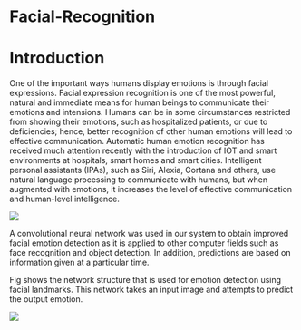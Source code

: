 # Facial-Recognition

# **Introduction**

One of the important ways humans display emotions is through facial expressions. Facial expression recognition is one of the most powerful, natural and immediate means for human beings to communicate their emotions and intensions. Humans can be in some circumstances restricted from showing their emotions, such as hospitalized patients, or due to deficiencies; hence, better recognition of other human emotions will lead to effective communication. Automatic human emotion recognition has received much attention recently with the introduction of IOT and smart environments at hospitals, smart homes and smart cities. Intelligent personal assistants (IPAs), such as Siri, Alexia, Cortana and others, use natural language processing to communicate with humans, but when augmented with emotions, it increases the level of effective communication and human-level intelligence.

![](https://ars.els-cdn.com/content/image/1-s2.0-S235291482030201X-gr1.jpg)

A convolutional neural network was used in our system to obtain improved facial emotion detection as it is applied to other computer fields such as face recognition and object detection. In addition, predictions are based on information given at a particular time.

Fig shows the network structure that is used for emotion detection using facial landmarks. This network takes an input image and attempts to predict the output emotion.

![](https://ars.els-cdn.com/content/image/1-s2.0-S235291482030201X-gr6.jpg)
